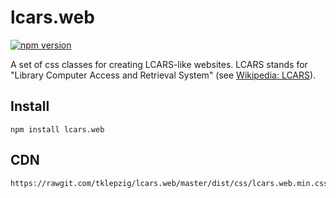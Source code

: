 # lcars.web

[![npm version](https://badge.fury.io/js/lcars.web.svg)](https://badge.fury.io/js/lcars.web)

A set of css classes for creating LCARS-like websites.
LCARS stands for "Library Computer Access and Retrieval System" (see [Wikipedia: LCARS](https://en.wikipedia.org/wiki/LCARS)).

## Install

~~~
npm install lcars.web
~~~

## CDN

~~~
https://rawgit.com/tklepzig/lcars.web/master/dist/css/lcars.web.min.css
~~~
